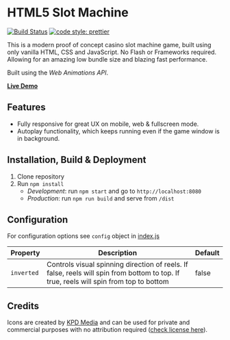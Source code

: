 # HTML5 Slot Machine

[![Build Status](https://travis-ci.com/johakr/html5-slot-machine.svg?branch=master)](https://travis-ci.com/johakr/html5-slot-machine) [![code style: prettier](https://img.shields.io/badge/code_style-prettier-ff69b4.svg?style=flat-square)](https://github.com/prettier/prettier)

This is a modern proof of concept casino slot machine game, built using only vanilla HTML, CSS and JavaScript.
No Flash or Frameworks required. Allowing for an amazing low bundle size and blazing fast performance.

Built using the _Web Animations API_.

**[Live Demo](https://johakr.github.io/html5-slot-machine/)**

## Features

- Fully responsive for great UX on mobile, web & fullscreen mode.
- Autoplay functionality, which keeps running even if the game window is in background.

## Installation, Build & Deployment

1. Clone repository
2. Run `npm install`
   - _Development_: run `npm start` and go to `http://localhost:8080`
   - _Production_: run `npm run build` and serve from `/dist`

## Configuration

For configuration options see `config` object in [index.js](https://github.com/johakr/html5-slot-machine/blob/master/src/js/index.js)

| Property   | Description                                                                                                                            | Default |
| ---------- | -------------------------------------------------------------------------------------------------------------------------------------- | ------- |
| `inverted` | Controls visual spinning direction of reels. If false, reels will spin from bottom to top. If true, reels will spin from top to bottom | false   |

## Credits

Icons are created by [KPD Media](https://dribbble.com/shots/3517520-Star-Wars) and can be used for private and commercial purposes with no attribution required ([check license here](https://iconstore.co/icons/10-star-wars-icons/)).
